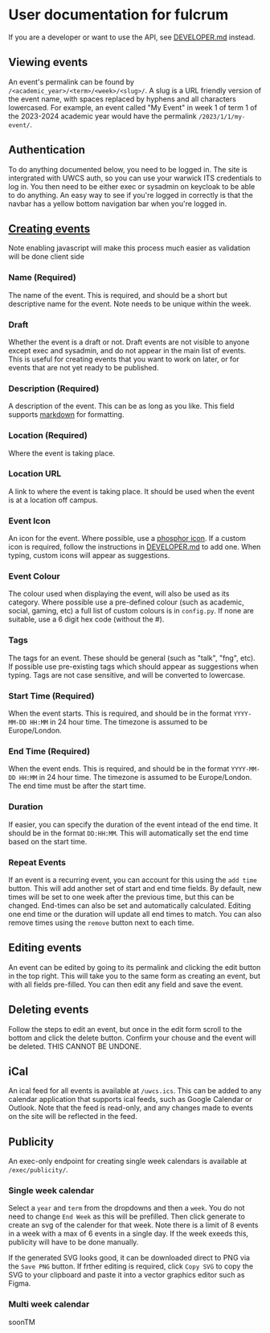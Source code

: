 # User documentation for fulcrum

If you are a developer or want to use the API, see [DEVELOPER.md](DEVELOPER.md) instead.

## Viewing events

An event's permalink can be found by `/<academic_year>/<term>/<week>/<slug>/`. A slug is a URL friendly version of the event name, with spaces replaced by hyphens and all characters lowercased. For example, an event called "My Event" in week 1 of term 1 of the 2023-2024 academic year would have the permalink `/2023/1/1/my-event/`.

## Authentication

To do anything documented below, you need to be logged in. The site is intergrated with UWCS auth, so you can use your warwick ITS credentials to log in. You then need to be either exec or sysadmin on keycloak to be able to do anything. An easy way to see if you're logged in correctly is that the navbar has a yellow bottom navigation bar when you're logged in.

## [Creating events](https://events.uwcs.co.uk/create/)

Note enabling javascript will make this process much easier as validation will be done client side

### Name (Required)

The name of the event. This is required, and should be a short but descriptive name for the event. Note needs to be unique within the week.

### Draft

Whether the event is a draft or not. Draft events are not visible to anyone except exec and sysadmin, and do not appear in the main list of events. This is useful for creating events that you want to work on later, or for events that are not yet ready to be published.

### Description (Required)

A description of the event. This can be as long as you like. This field supports [markdown](https://www.markdownguide.org/cheat-sheet/) for formatting.

### Location (Required)

Where the event is taking place.

### Location URL

A link to where the event is taking place. It should be used when the event is at a location off campus.

### Event Icon

An icon for the event. Where possible, use a [phosphor icon](https://phosphoricons.com/). If a custom icon is required, follow the instructions in [DEVELOPER.md](DEVELOPER.md#adding-custom-icons) to add one. When typing, custom icons will appear as suggestions.

### Event Colour

The colour used when displaying the event, will also be used as its category. Where possible use a pre-defined colour (such as academic, social, gaming, etc) a full list of custom colours is in `config.py`. If none are suitable, use a 6 digit hex code (without the #). 

### Tags

The tags for an event. These should be general (such as "talk", "fng", etc). If possible use pre-existing tags which should appear as suggestions when typing. Tags are not case sensitive, and will be converted to lowercase.

### Start Time (Required)

When the event starts. This is required, and should be in the format `YYYY-MM-DD HH:MM` in 24 hour time. The timezone is assumed to be Europe/London.

### End Time (Required)

When the event ends. This is required, and should be in the format `YYYY-MM-DD HH:MM` in 24 hour time. The timezone is assumed to be Europe/London. The end time must be after the start time.

### Duration

If easier, you can specify the duration of the event intead of the end time. It should be in the format `DD:HH:MM`. This will automatically set the end time based on the start time.

### Repeat Events

If an event is a recurring event, you can account for this using the `add time` button. This will add another set of start and end time fields. By default, new times will be set to one week after the previous time, but this can be changed. End-times can also be set and automatically calculated. Editing one end time or the duration will update all end times to match. You can also remove times using the `remove` button next to each time.

## Editing events

An event can be edited by going to its permalink and clicking the edit button in the top right. This will take you to the same form as creating an event, but with all fields pre-filled. You can then edit any field and save the event.

## Deleting events

Follow the steps to edit an event, but once in the edit form scroll to the bottom and click the delete button. Confirm your chouse and the event will be deleted. THIS CANNOT BE UNDONE.

## iCal

An ical feed for all events is available at `/uwcs.ics`. This can be added to any calendar application that supports ical feeds, such as Google Calendar or Outlook. Note that the feed is read-only, and any changes made to events on the site will be reflected in the feed.

## Publicity

An exec-only endpoint for creating single week calendars is available at `/exec/publicity/`.

### Single week calendar

Select a `year` and `term` from the dropdowns and then a `week`. You do not need to change `End Week` as this will be prefilled. Then click generate to create an svg of the calender for that week. Note there is a limit of 8 events in a week with a max of 6 events in a single day. If the week exeeds this, publicity will have to be done manually.

If the generated SVG looks good, it can be downloaded direct to PNG via the `Save PNG` button. If frther editing is required, click `Copy SVG` to copy the SVG to your clipboard and paste it into a vector graphics editor such as Figma.

### Multi week calendar

soonTM